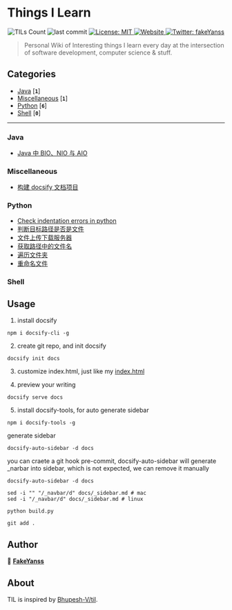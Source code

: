 
<h1 align="left">Things I Learn</h1>
<p align="center">
  <img alt="TILs Count" src="https://img.shields.io/badge/dynamic/json.svg?color=black&label=TILs&query=count&url=https%3A%2F%2Fraw.githubusercontent.com%2Ffakeyanss%2Ftil%2Fmaster%2Fcount.json">
  <img alt="last commit" src="https://img.shields.io/github/last-commit/fakeyanss/til?color=purple">
  <a href="https://github.com/fakeYanss/til/blob/master/LICENSE">
    <img alt="License: MIT" src="https://img.shields.io/github/license/fakeyanss/til" target="_blank" />
  </a>
  <a href="https://foreti.me/til/">
    <img alt="Website" src="https://img.shields.io/website?url=https://foreti.me/til/">
  </a>
  <a href="https://twitter.com/fakeYanss">
    <img alt="Twitter: fakeYanss" src="https://img.shields.io/twitter/follow/fakeYanss.svg?style=social" target="_blank" />
  </a>
</p>

> Personal Wiki of Interesting things I learn every day at the intersection of software development, computer science & stuff.




## Categories
* [Java](#java) [**`1`**]
* [Miscellaneous](#miscellaneous) [**`1`**]
* [Python](#python) [**`6`**]
* [Shell](#shell) [**`0`**]

---




### Java

<ul>
<li><a target="_blank" href="https://github.com/fakeyanss/til/blob/master/docs/Java/IO/BIO-NIO-AIO.md">Java 中 BIO、NIO 与 AIO</a>
</ul>




### Miscellaneous

<ul>
<li><a target="_blank" href="https://github.com/fakeyanss/til/blob/master/docs/Miscellaneous/docsify-build.md">构建 docsify 文档项目</a>
</ul>




### Python

<ul>
<li><a target="_blank" href="https://github.com/fakeyanss/til/blob/master/docs/Python/check-indentation-error.md">Check indentation errors in python</a>
<li><a target="_blank" href="https://github.com/fakeyanss/til/blob/master/docs/Python/file/is-file.md">判断目标路径是否是文件</a>
<li><a target="_blank" href="https://github.com/fakeyanss/til/blob/master/docs/Python/file/simple-file-server.md">文件上传下载服务器</a>
<li><a target="_blank" href="https://github.com/fakeyanss/til/blob/master/docs/Python/file/get-base-filename.md">获取路径中的文件名</a>
<li><a target="_blank" href="https://github.com/fakeyanss/til/blob/master/docs/Python/file/traverse-floder.md">遍历文件夹</a>
<li><a target="_blank" href="https://github.com/fakeyanss/til/blob/master/docs/Python/file/rename-file.md">重命名文件</a>
</ul>




### Shell

<ul>
</ul>

## Usage

1. install docsify
```
npm i docsify-cli -g
```

2. create git repo, and init docsify
```
docsify init docs
```

3. customize index.html, just like my [index.html](docs/index.html)

4. preview your writing
```
docsify serve docs
```

5. install docsify-tools, for auto generate sidebar
```
npm i docsify-tools -g
```

generate sidebar
```
docsify-auto-sidebar -d docs
```

you can craete a git hook pre-commit, docsify-auto-sidebar will generate _narbar into sidebar, which is not expected, we can remove it manually
```
docsify-auto-sidebar -d docs

sed -i "" "/_navbar/d" docs/_sidebar.md # mac
sed -i "/_navbar/d" docs/_sidebar.md # linux

python build.py

git add .
```

## Author 

👤 **[FakeYanss](https://fakeyanss.github.io)** 

## About

TIL is inspired by [Bhupesh-V/til](https://github.com/Bhupesh-V/til).
